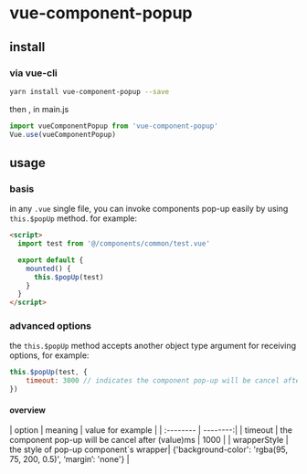 # vue-component-popup

## install
### via vue-cli
``` bash
yarn install vue-component-popup --save
```
then , in main.js
``` javascript
import vueComponentPopup from 'vue-component-popup'
Vue.use(vueComponentPopup)
```
## usage
### basis
in any ``` .vue ``` single file, you can invoke components pop-up easily by using ``` this.$popUp ```  method. for example: 
``` html
<script>
  import test from '@/components/common/test.vue'

  export default {
    mounted() {
      this.$popUp(test)
    }
  }
</script>
```
### advanced options
the ``` this.$popUp ``` method accepts another object type argument for receiving options,
for example:
``` javascript
this.$popUp(test, {
	timeout: 3000 // indicates the component pop-up will be cancel after 3000ms.
})
```
#### overview
| option    |  meaning | value for example |
| :-------- | --------:|
| timeout  | the component pop-up will be cancel after (value)ms | 1000 |
| wrapperStyle | the style of pop-up component`s wrapper| {'background-color': 'rgba(95, 75, 200, 0.5)', ‘margin’: 'none'} |
